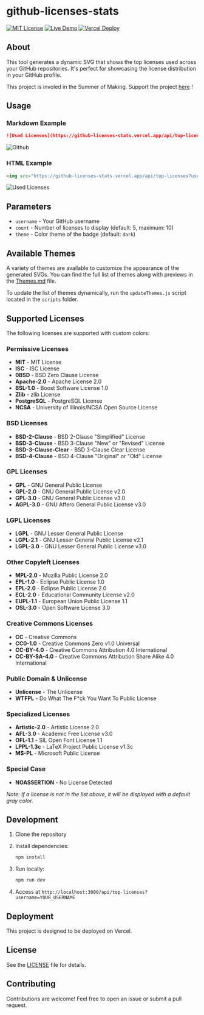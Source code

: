 # github-licenses-stats

[![MIT License](https://img.shields.io/badge/license-MIT-blue.svg)](LICENSE)
[![Live Demo](https://deploy-badge.vercel.app/vercel/github-licenses-stats)](https://github-licenses-stats.vercel.app/)
[![Vercel Deploy](https://img.shields.io/badge/vercel-deploy-black?style=flat&logo=vercel)](https://vercel.com/new/clone?repository-url=https://github.com/lheintzmann1/github-licenses-stats)

## About

This tool generates a dynamic SVG that shows the top licenses used across your GitHub repositories. It's perfect for showcasing the license distribution in your GitHub profile.

This project is involed in the Summer of Making. Support the project [here](https://summer.hackclub.com/projects/2144) !

## Usage

### Markdown Example

```markdown
![Used Licenses](https://github-licenses-stats.vercel.app/api/top-licenses?username=USERNAME&count=5&theme=light)
```

![Github](https://github-licenses-stats.vercel.app/api/top-licenses?username=github&count=8&theme=light)

### HTML Example

```html
<img src="https://github-licenses-stats.vercel.app/api/top-licenses?username=USERNAME&count=5&theme=dark" alt="Used Licenses">
```

<img src="https://github-licenses-stats.vercel.app/api/top-licenses?username=github&count=8&theme=dark" alt="Used Licenses">

## Parameters

- `username` - Your GitHub username
- `count` - Number of licenses to display (default: 5, maximum: 10)
- `theme` - Color theme of the badge (default: `dark`)

## Available Themes

A variety of themes are available to customize the appearance of the generated SVGs. You can find the full list of themes along with previews in the [Themes.md](./Themes.md) file.

To update the list of themes dynamically, run the `updateThemes.js` script located in the `scripts` folder.

## Supported Licenses

The following licenses are supported with custom colors:

### Permissive Licenses

- **MIT** - MIT License
- **ISC** - ISC License
- **0BSD** - BSD Zero Clause License
- **Apache-2.0** - Apache License 2.0
- **BSL-1.0** - Boost Software License 1.0
- **Zlib** - zlib License
- **PostgreSQL** - PostgreSQL License
- **NCSA** - University of Illinois/NCSA Open Source License

### BSD Licenses

- **BSD-2-Clause** - BSD 2-Clause "Simplified" License
- **BSD-3-Clause** - BSD 3-Clause "New" or "Revised" License
- **BSD-3-Clause-Clear** - BSD 3-Clause Clear License
- **BSD-4-Clause** - BSD 4-Clause "Original" or "Old" License

### GPL Licenses

- **GPL** - GNU General Public License
- **GPL-2.0** - GNU General Public License v2.0
- **GPL-3.0** - GNU General Public License v3.0
- **AGPL-3.0** - GNU Affero General Public License v3.0

### LGPL Licenses

- **LGPL** - GNU Lesser General Public License
- **LGPL-2.1** - GNU Lesser General Public License v2.1
- **LGPL-3.0** - GNU Lesser General Public License v3.0

### Other Copyleft Licenses

- **MPL-2.0** - Mozilla Public License 2.0
- **EPL-1.0** - Eclipse Public License 1.0
- **EPL-2.0** - Eclipse Public License 2.0
- **ECL-2.0** - Educational Community License v2.0
- **EUPL-1.1** - European Union Public License 1.1
- **OSL-3.0** - Open Software License 3.0

### Creative Commons Licenses

- **CC** - Creative Commons
- **CC0-1.0** - Creative Commons Zero v1.0 Universal
- **CC-BY-4.0** - Creative Commons Attribution 4.0 International
- **CC-BY-SA-4.0** - Creative Commons Attribution Share Alike 4.0 International

### Public Domain & Unlicense

- **Unlicense** - The Unlicense
- **WTFPL** - Do What The F*ck You Want To Public License

### Specialized Licenses

- **Artistic-2.0** - Artistic License 2.0
- **AFL-3.0** - Academic Free License v3.0
- **OFL-1.1** - SIL Open Font License 1.1
- **LPPL-1.3c** - LaTeX Project Public License v1.3c
- **MS-PL** - Microsoft Public License

### Special Case

- **NOASSERTION** - No License Detected

*Note: If a license is not in the list above, it will be displayed with a default gray color.*

## Development

1. Clone the repository
2. Install dependencies:

   ```bash
   npm install
   ```

3. Run locally:

   ```bash
   npm run dev
   ```

4. Access at `http://localhost:3000/api/top-licenses?username=YOUR_USERNAME`

## Deployment

This project is designed to be deployed on Vercel.

## License

See the [LICENSE](LICENSE) file for details.

## Contributing

Contributions are welcome! Feel free to open an issue or submit a pull request.
